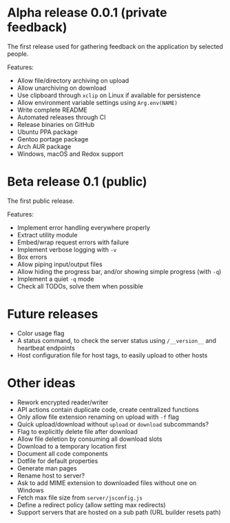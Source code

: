 # Alpha release 0.0.1 (private feedback)
The first release used for gathering feedback on the application by selected
people.

Features:
- Allow file/directory archiving on upload
- Allow unarchiving on download 
- Use clipboard through `xclip` on Linux if available for persistence
- Allow environment variable settings using `Arg.env(NAME)`
- Write complete README
- Automated releases through CI
- Release binaries on GitHub
- Ubuntu PPA package
- Gentoo portage package
- Arch AUR package
- Windows, macOS and Redox support

# Beta release 0.1 (public)
The first public release.

Features:
- Implement error handling everywhere properly
- Extract utility module
- Embed/wrap request errors with failure
- Implement verbose logging with `-v`
- Box errors
- Allow piping input/output files
- Allow hiding the progress bar, and/or showing simple progress (with `-q`)
- Implement a quiet `-q` mode
- Check all TODOs, solve them when possible

# Future releases
- Color usage flag
- A status command, to check the server status using `/__version__` and
  heartbeat endpoints
- Host configuration file for host tags, to easily upload to other hosts

# Other ideas
- Rework encrypted reader/writer
- API actions contain duplicate code, create centralized functions
- Only allow file extension renaming on upload with `-f` flag
- Quick upload/download without `upload` or `download` subcommands?
- Flag to explicitly delete file after download
- Allow file deletion by consuming all download slots
- Download to a temporary location first
- Document all code components
- Dotfile for default properties
- Generate man pages
- Rename host to server?
- Ask to add MIME extension to downloaded files without one on Windows
- Fetch max file size from `server/jsconfig.js`
- Define a redirect policy (allow setting max redirects)
- Support servers that are hosted on a sub path (URL builder resets path)
